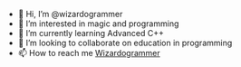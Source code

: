 - 👋 Hi, I’m @wizardogrammer
- 👀 I’m interested in magic and programming
- 🌱 I’m currently learning Advanced C++
- 💞️ I’m looking to collaborate on education in programming
- 📫 How to reach me [Wizardogrammer](mailto:codertalisman@gmail.com?subject=[GitHub])

<!---
wizardogrammer/wizardogrammer is a ✨ special ✨ repository because its `README.md` (this file) appears on your GitHub profile.
You can click the Preview link to take a look at your changes.
--->
